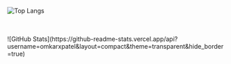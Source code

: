 ![Top Langs](https://github-readme-stats.vercel.app/api/top-langs/?username=omkarxpatel&langs_count=5&theme=radical&hide_border=true)

<br />
<br />
![GitHub Stats](https://github-readme-stats.vercel.app/api?username=omkarxpatel&layout=compact&theme=transparent&hide_border=true)
